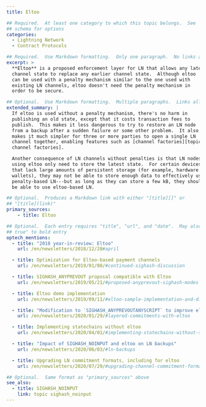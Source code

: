 ```yaml
---
title: Eltoo

## Required.  At least one category to which this topic belongs.  See
## schema for options
categories:
  - Lightning Network
  - Contract Protocols

## Required.  Use Markdown formatting.  Only one paragraph.  No links allowed.
excerpt: >
  **Eltoo** is a proposed enforcement layer for LN that allows any later
  channel state to replace any earlier channel state.  Although eltoo
  can be used with a penalty mechanism similar to the one used with
  existing LN channels, eltoo doesn't need the penalty mechanism in
  order to be secure.

## Optional.  Use Markdown formatting.  Multiple paragraphs.  Links allowed.
extended_summary: |
  If eltoo is used without a penalty mechanism, there's no harm in
  publishing an old state, except that it costs transaction fees to
  publish.  This makes it less dangerous to try to restore an LN node
  from a backup after a sudden failure or some other problem.  It also
  makes it much simpler for three or more parties to open a single LN
  channel together, enabling features such as [channel factories][topic
  channel factories].

  Another consequence of LN channels without penalties is that LN nodes
  using eltoo only need to store the latest state.  For certain devices
  that lack large amounts of persistent storage (for example, hardware
  wallets), they may not be able to store enough data to effectively use
  penalty-based LN---but as long as they can store a few kB, they should
  be able to use eltoo-based LN.

## Optional.  Produces a Markdown link with either "[title][]" or
## "[title](link)"
primary_sources:
    - title: Eltoo

## Optional.  Each entry requires "title", "url", and "date".  May also use "feature:
## true" to bold entry
optech_mentions:
  - title: "2018 year-in-review: Eltoo"
    url: /en/newsletters/2018/12/28#april

  - title: Optimization for Eltoo-based payment channels
    url: /en/newsletters/2019/01/08/#continued-sighash-discussion

  - title: SIGHASH_ANYPREVOUT proposal compatible with Eltoo
    url: /en/newsletters/2019/05/21/#proposed-anyprevout-sighash-modes

  - title: Eltoo demo implementation
    url: /en/newsletters/2019/09/11/#eltoo-sample-implementation-and-discussion

  - title: "Modification to `SIGHASH_ANYPREVOUTANYSCRIPT` to improve eltoo flexibility"
    url: /en/newsletters/2020/01/29/#layered-commitments-with-eltoo

  - title: Implementing statechains without eltoo
    url: /en/newsletters/2020/04/01/#implementing-statechains-without-schnorr-or-eltoo

  - title: "Impact of SIGHASH_NOINPUT and eltoo on LN backups"
    url: /en/newsletters/2020/06/03/#ln-backups

  - title: Upgrading LN commitment formats, including for eltoo
    url: /en/newsletters/2020/07/29/#upgrading-channel-commitment-formats

## Optional.  Same format as "primary_sources" above
see_also:
  - title: SIGHASH_NOINPUT
    link: topic sighash_noinput
---
```

